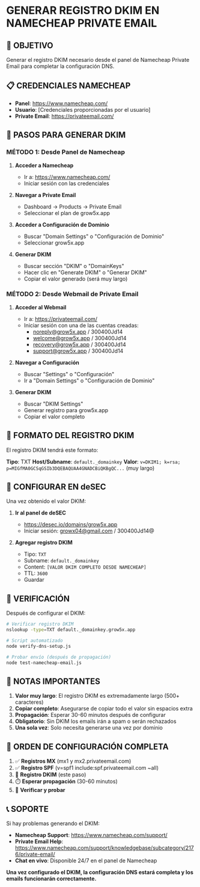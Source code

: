# GENERAR REGISTRO DKIM EN NAMECHEAP PRIVATE EMAIL

## 🎯 OBJETIVO
Generar el registro DKIM necesario desde el panel de Namecheap Private Email para completar la configuración DNS.

## 📋 CREDENCIALES NAMECHEAP
- **Panel**: https://www.namecheap.com/
- **Usuario**: [Credenciales proporcionadas por el usuario]
- **Private Email**: https://privateemail.com/

## 🔐 PASOS PARA GENERAR DKIM

### MÉTODO 1: Desde Panel de Namecheap

1. **Acceder a Namecheap**
   - Ir a: https://www.namecheap.com/
   - Iniciar sesión con las credenciales

2. **Navegar a Private Email**
   - Dashboard → Products → Private Email
   - Seleccionar el plan de grow5x.app

3. **Acceder a Configuración de Dominio**
   - Buscar "Domain Settings" o "Configuración de Dominio"
   - Seleccionar grow5x.app

4. **Generar DKIM**
   - Buscar sección "DKIM" o "DomainKeys"
   - Hacer clic en "Generate DKIM" o "Generar DKIM"
   - Copiar el valor generado (será muy largo)

### MÉTODO 2: Desde Webmail de Private Email

1. **Acceder al Webmail**
   - Ir a: https://privateemail.com/
   - Iniciar sesión con una de las cuentas creadas:
     - noreply@grow5x.app / 300400Jd14
     - welcome@grow5x.app / 300400Jd14
     - recovery@grow5x.app / 300400Jd14
     - support@grow5x.app / 300400Jd14

2. **Navegar a Configuración**
   - Buscar "Settings" o "Configuración"
   - Ir a "Domain Settings" o "Configuración de Dominio"

3. **Generar DKIM**
   - Buscar "DKIM Settings"
   - Generar registro para grow5x.app
   - Copiar el valor completo

## 📝 FORMATO DEL REGISTRO DKIM

El registro DKIM tendrá este formato:

**Tipo**: TXT
**Host/Subname**: `default._domainkey`
**Valor**: `v=DKIM1; k=rsa; p=MIGfMA0GCSqGSIb3DQEBAQUAA4GNADCBiQKBgQC...` (muy largo)

## 🔧 CONFIGURAR EN deSEC

Una vez obtenido el valor DKIM:

1. **Ir al panel de deSEC**
   - https://desec.io/domains/grow5x.app
   - Iniciar sesión: growx04@gmail.com / 300400Jd14@

2. **Agregar registro DKIM**
   - Tipo: `TXT`
   - Subname: `default._domainkey`
   - Content: `[VALOR DKIM COMPLETO DESDE NAMECHEAP]`
   - TTL: `3600`
   - Guardar

## 🧪 VERIFICACIÓN

Después de configurar el DKIM:

```bash
# Verificar registro DKIM
nslookup -type=TXT default._domainkey.grow5x.app

# Script automatizado
node verify-dns-setup.js

# Probar envío (después de propagación)
node test-namecheap-email.js
```

## 🚨 NOTAS IMPORTANTES

1. **Valor muy largo**: El registro DKIM es extremadamente largo (500+ caracteres)
2. **Copiar completo**: Asegurarse de copiar todo el valor sin espacios extra
3. **Propagación**: Esperar 30-60 minutos después de configurar
4. **Obligatorio**: Sin DKIM los emails irán a spam o serán rechazados
5. **Una sola vez**: Solo necesita generarse una vez por dominio

## 🔄 ORDEN DE CONFIGURACIÓN COMPLETA

1. ✅ **Registros MX** (mx1 y mx2.privateemail.com)
2. ✅ **Registro SPF** (v=spf1 include:spf.privateemail.com ~all)
3. 🔄 **Registro DKIM** (este paso)
4. ⏱️ **Esperar propagación** (30-60 minutos)
5. 🧪 **Verificar y probar**

## 📞 SOPORTE

Si hay problemas generando el DKIM:
- **Namecheap Support**: https://www.namecheap.com/support/
- **Private Email Help**: https://www.namecheap.com/support/knowledgebase/subcategory/2176/private-email/
- **Chat en vivo**: Disponible 24/7 en el panel de Namecheap

**Una vez configurado el DKIM, la configuración DNS estará completa y los emails funcionarán correctamente.**
